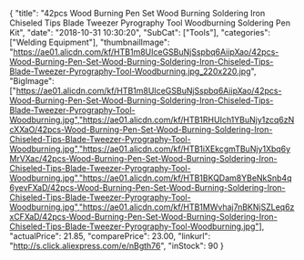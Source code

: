 {
	"title": "42pcs Wood Burning Pen Set Wood Burning Soldering Iron Chiseled Tips Blade Tweezer Pyrography Tool Woodburning Soldering Pen Kit",
	"date": "2018-10-31 10:30:20",
	"SubCat": ["Tools"],
	"categories": ["Welding Equipment"],
	"thumbnailImage": "https://ae01.alicdn.com/kf/HTB1m8UIceGSBuNjSspbq6AiipXao/42pcs-Wood-Burning-Pen-Set-Wood-Burning-Soldering-Iron-Chiseled-Tips-Blade-Tweezer-Pyrography-Tool-Woodburning.jpg_220x220.jpg",
	"BigImage": ["https://ae01.alicdn.com/kf/HTB1m8UIceGSBuNjSspbq6AiipXao/42pcs-Wood-Burning-Pen-Set-Wood-Burning-Soldering-Iron-Chiseled-Tips-Blade-Tweezer-Pyrography-Tool-Woodburning.jpg","https://ae01.alicdn.com/kf/HTB1RHUIch1YBuNjy1zcq6zNcXXaO/42pcs-Wood-Burning-Pen-Set-Wood-Burning-Soldering-Iron-Chiseled-Tips-Blade-Tweezer-Pyrography-Tool-Woodburning.jpg","https://ae01.alicdn.com/kf/HTB1iXEkcgmTBuNjy1Xbq6yMrVXac/42pcs-Wood-Burning-Pen-Set-Wood-Burning-Soldering-Iron-Chiseled-Tips-Blade-Tweezer-Pyrography-Tool-Woodburning.jpg","https://ae01.alicdn.com/kf/HTB1BKQDam8YBeNkSnb4q6yevFXaD/42pcs-Wood-Burning-Pen-Set-Wood-Burning-Soldering-Iron-Chiseled-Tips-Blade-Tweezer-Pyrography-Tool-Woodburning.jpg","https://ae01.alicdn.com/kf/HTB1MWvhaj7nBKNjSZLeq6zxCFXaD/42pcs-Wood-Burning-Pen-Set-Wood-Burning-Soldering-Iron-Chiseled-Tips-Blade-Tweezer-Pyrography-Tool-Woodburning.jpg"],
	"actualPrice": 21.85,
	"comparePrice": 23.00,
	"linkurl": "http://s.click.aliexpress.com/e/nBgth76",
	"inStock": 90
}
